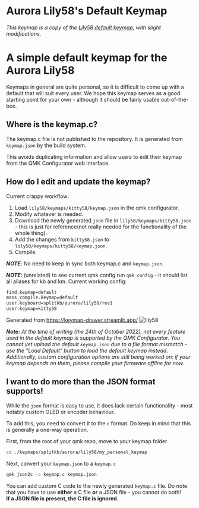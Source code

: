 # Aurora Lily58's Default Keymap

_This keymap is a copy of the [Lily58 default keymap](https://github.com/qmk/qmk_firmware/tree/master/keyboards/lily58/keymaps/default), with slight modifications._

# A simple default keymap for the Aurora Lily58

Keymaps in general are quite personal, so it is difficult to come up with a default that will suit every user. We hope this keymap serves as a good starting point for your own - although it should be fairly usable out-of-the-box.

## Where is the keymap.c?

The keymap.c file is not published to the repository. It is generated from `keymap.json` by the build system.

This avoids duplicating information and allow users to edit their keymap from the QMK Configurator web interface.

## How do I edit and update the keymap?

Current crappy workflow:

1. Load `lily58/keymaps/kitty58/keymap.json` in the qmk configurator.
2. Modify whatever is needed.
3. Download the newly generated `json` file in `lily58/keymaps/kitty58.json` - this is just for reference(not really needed for the functionality of the whole thing).
4. Add the changes from `kitty58.json` to `lily58/keymaps/kitty58/keymap.json`.
5. Compile.

**_NOTE_**: No need to keep in sync both keymap.c and `keymap.json`.

**_NOTE_**: (unrelated) to see current qmk config run `qmk config` - it should list all aliases for kb and km. Current working config:

```sh
find.keymap=default
mass_compile.keymap=default
user.keyboard=splitkb/aurora/lily58/rev1
user.keymap=kitty58
```

Generated from https://keymap-drawer.streamlit.app/
![lily58](https://github.com/PetarMetodiev/qmk_firmware/assets/6378306/afa1a89b-f688-4ad7-83f8-04de8e396454)

_**Note:** At the time of writing (the 24th of October 2022), not every feature used in the default keymap is supported by the QMK Configurator. You cannot yet upload the default `keymap.json` due to a file format mismatch - use the "Load Default" button to load the default keymap instead. Additionally, custom configuration options are still being worked on: if your keymap depends on them, please compile your firmware offline for now._

## I want to do more than the JSON format supports!

While the `json` format is easy to use, it does lack certain functionality - most notably custom OLED or encoder behaviour.

To add this, you need to convert it to the `c` format. Do keep in mind that this is generally a one-way operation.

First, from the root of your qmk repo, move to your keymap folder

```bash
cd ./keymaps/splitkb/aurora/lily58/my_personal_keymap
```

Next, convert your `keymap.json` to a `keymap.c`

```bash
qmk json2c -o keymap.c keymap.json
```

You can add custom C code to the newly generated `keymap.c` file. Do note that you have to use **either** a C file **or** a JSON file - you cannot do both!  
**If a JSON file is present, the C file is ignored.**

